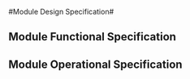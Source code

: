 #Module Design Specification#

## Module Functional Specification
## Module Operational Specification